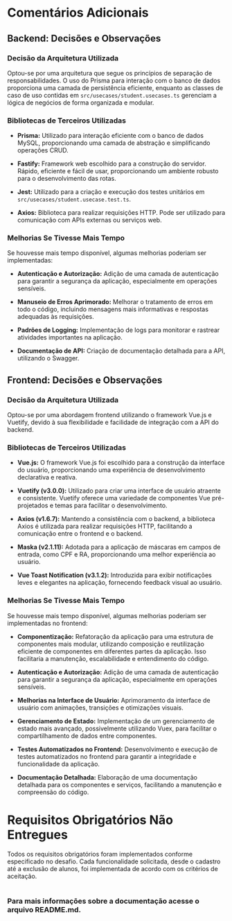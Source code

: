 # Comentários Adicionais

## Backend: Decisões e Observações

### Decisão da Arquitetura Utilizada

Optou-se por uma arquitetura que segue os princípios de separação de responsabilidades. O uso do Prisma para interação com o banco de dados proporciona uma camada de persistência eficiente, enquanto as classes de caso de uso contidas em `src/usecases/student.usecases.ts` gerenciam a lógica de negócios de forma organizada e modular.

### Bibliotecas de Terceiros Utilizadas

- **Prisma:** Utilizado para interação eficiente com o banco de dados MySQL, proporcionando uma camada de abstração e simplificando operações CRUD.
- **Fastify:** Framework web escolhido para a construção do servidor. Rápido, eficiente e fácil de usar, proporcionando um ambiente robusto para o desenvolvimento das rotas.

- **Jest:** Utilizado para a criação e execução dos testes unitários em `src/usecases/student.usecase.test.ts`.

- **Axios:** Biblioteca para realizar requisições HTTP. Pode ser utilizado para comunicação com APIs externas ou serviços web.

### Melhorias Se Tivesse Mais Tempo

Se houvesse mais tempo disponível, algumas melhorias poderiam ser implementadas:

- **Autenticação e Autorização:** Adição de uma camada de autenticação para garantir a segurança da aplicação, especialmente em operações sensíveis.

- **Manuseio de Erros Aprimorado:** Melhorar o tratamento de erros em todo o código, incluindo mensagens mais informativas e respostas adequadas às requisições.

- **Padrões de Logging:** Implementação de logs para monitorar e rastrear atividades importantes na aplicação.

- **Documentação de API:** Criação de documentação detalhada para a API, utilizando o Swagger.


## Frontend: Decisões e Observações

### Decisão da Arquitetura Utilizada

Optou-se por uma abordagem frontend utilizando o framework Vue.js e Vuetify, devido à sua flexibilidade e facilidade de integração com a API do backend.
### Bibliotecas de Terceiros Utilizadas

- **Vue.js:** O framework Vue.js foi escolhido para a construção da interface do usuário, proporcionando uma experiência de desenvolvimento declarativa e reativa.

- **Vuetify (v3.0.0):** Utilizado para criar uma interface de usuário atraente e consistente. Vuetify oferece uma variedade de componentes Vue pré-projetados e temas para facilitar o desenvolvimento.

- **Axios (v1.6.7):** Mantendo a consistência com o backend, a biblioteca Axios é utilizada para realizar requisições HTTP, facilitando a comunicação entre o frontend e o backend.

- **Maska (v2.1.11):** Adotada para a aplicação de máscaras em campos de entrada, como CPF e RA, proporcionando uma melhor experiência ao usuário.

- **Vue Toast Notification (v3.1.2):** Introduzida para exibir notificações leves e elegantes na aplicação, fornecendo feedback visual ao usuário.

### Melhorias Se Tivesse Mais Tempo

Se houvesse mais tempo disponível, algumas melhorias poderiam ser implementadas no frontend:

- **Componentização:** Refatoração da aplicação para uma estrutura de componentes mais modular, utilizando composição e reutilização eficiente de componentes em diferentes partes da aplicação. Isso facilitaria a manutenção, escalabilidade e entendimento do código.
  
- **Autenticação e Autorização:** Adição de uma camada de autenticação para garantir a segurança da aplicação, especialmente em operações sensíveis.

- **Melhorias na Interface de Usuário:** Aprimoramento da interface de usuário com animações, transições e otimizações visuais.

- **Gerenciamento de Estado:** Implementação de um gerenciamento de estado mais avançado, possivelmente utilizando Vuex, para facilitar o compartilhamento de dados entre componentes.

- **Testes Automatizados no Frontend:** Desenvolvimento e execução de testes automatizados no frontend para garantir a integridade e funcionalidade da aplicação.

- **Documentação Detalhada:** Elaboração de uma documentação detalhada para os componentes e serviços, facilitando a manutenção e compreensão do código.


# Requisitos Obrigatórios Não Entregues

Todos os requisitos obrigatórios foram implementados conforme especificado no desafio. Cada funcionalidade solicitada, desde o cadastro até a exclusão de alunos, foi implementada de acordo com os critérios de aceitação.

#

### Para mais informações sobre a documentação acesse o arquivo README.md.
